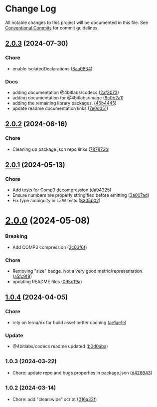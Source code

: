 # Change Log

All notable changes to this project will be documented in this file.
See [Conventional Commits](https://conventionalcommits.org) for commit guidelines.

## [2.0.3](https://github.com/32bitkid/sci.js/compare/@4bitlabs/codecs@2.0.2...@4bitlabs/codecs@2.0.3) (2024-07-30)

### Chore

- enable isolatedDeclarations ([8aa0834](https://github.com/32bitkid/sci.js/commit/8aa0834fb426ca68ed0106c3d89e6ed12eb4e89c))

### Docs

- adding documentation @4bitlabs/codecs ([2af3073](https://github.com/32bitkid/sci.js/commit/2af30739b37a8bf23d0ce9117264af1bb5979e94))
- adding documentation for @4bitlabs/image ([8c0b2a1](https://github.com/32bitkid/sci.js/commit/8c0b2a1ba14c32e1f6b9f9de0ed23fac9fb6e94a))
- adding the remaining library packages. ([46b4445](https://github.com/32bitkid/sci.js/commit/46b444506659e4837e535d01cc8dbda056d6b58b))
- update readme documentation links ([7e0dd51](https://github.com/32bitkid/sci.js/commit/7e0dd51f78faf9f216b69c604484d7ead20b8176))

## [2.0.2](https://github.com/32bitkid/sci.js/compare/@4bitlabs/codecs@2.0.1...@4bitlabs/codecs@2.0.2) (2024-06-16)

### Chore

- Cleaning up package.json repo links ([787872b](https://github.com/32bitkid/sci.js/commit/787872b5c232e9e14112ab3dfe09cde059987b75))

## [2.0.1](https://github.com/32bitkid/sci.js/compare/@4bitlabs/codecs@2.0.0...@4bitlabs/codecs@2.0.1) (2024-05-13)

### Chore

- Add tests for Comp3 decompression ([da94325](https://github.com/32bitkid/sci.js/commit/da94325631d488840c830ef82115618dfac6a244))
- Ensure numbers are properly stringified before emitting ([3a007ad](https://github.com/32bitkid/sci.js/commit/3a007ad7a200d9b2c11fa50b7287ecf28a81f7b4))
- Fix type ambiguity in LZW tests ([8335b02](https://github.com/32bitkid/sci.js/commit/8335b02ad87d28145cc5140525df37f228e66280))

# [2.0.0](https://github.com/32bitkid/sci.js/compare/@4bitlabs/codecs@1.0.4...@4bitlabs/codecs@2.0.0) (2024-05-08)

### Breaking

- Add COMP3 compression ([3c03f6f](https://github.com/32bitkid/sci.js/commit/3c03f6f4e3bd364c2a1ee4a54c0def92d503ebc3))

### Chore

- Removing "size" badge. Not a very good metric/representation. ([a5fc9f8](https://github.com/32bitkid/sci.js/commit/a5fc9f8a9d65a64a8ce9330c620e359cf2b17ac7))
- updating README files ([095d19a](https://github.com/32bitkid/sci.js/commit/095d19af411d091c4315da129312e1d063bd2e39))

## [1.0.4](https://github.com/32bitkid/sci.js/compare/@4bitlabs/codecs@1.0.3...@4bitlabs/codecs@1.0.4) (2024-04-05)

### Chore

- rely on lerna/nx for build asset better caching ([ae1ae1e](https://github.com/32bitkid/sci.js/commit/ae1ae1eb4ead8e89a4d53ea0bcfcbc8e107b1488))

### Update

- @4bitlabs/codecs readme updated ([b0d0aba](https://github.com/32bitkid/sci.js/commit/b0d0abad1614c90df79350b41f442c4d156bbac5))

## <small>1.0.3 (2024-03-22)</small>

- Chore: update repo and bugs properties in package.json ([d426943](https://github.com/32bitkid/sci.js/commit/d426943))

## <small>1.0.2 (2024-03-14)</small>

- Chore: add "clean:wipe" script ([016a33f](https://github.com/32bitkid/sci.js/commit/016a33f))
